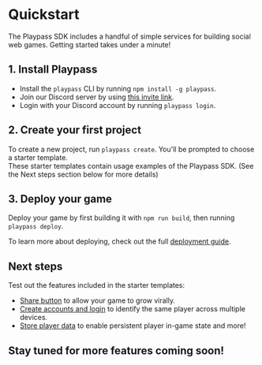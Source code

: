 # Quickstart

The Playpass SDK includes a handful of simple services for building social web games. Getting
started takes under a minute!

## 1. Install Playpass

- Install the `playpass` CLI by running `npm install -g playpass`.
- Join our Discord server by using <a href="https://discord.gg/M8DMeVyyAj" target="_blank">this invite link</a>.
- Login with your Discord account by running `playpass login`.

## 2. Create your first project

To create a new project, run `playpass create`. You'll be prompted to choose a starter template.  
These starter templates contain usage examples of the Playpass SDK. (See the Next steps section below for more details)

## 3. Deploy your game

Deploy your game by first building it with `npm run build`, then running `playpass deploy`.

To learn more about deploying, check out the full [deployment guide](/deploy).

## Next steps

Test out the features included in the starter templates:

- [Share button](/share) to allow your game to grow virally.
- [Create accounts and login](/account) to identify the same player across multiple devices.
- [Store player data](/storage) to enable persistent player in-game state and more!

## Stay tuned for more features coming soon!
<!-- - Earn money by [collecting payments](/payments) from players. -->
